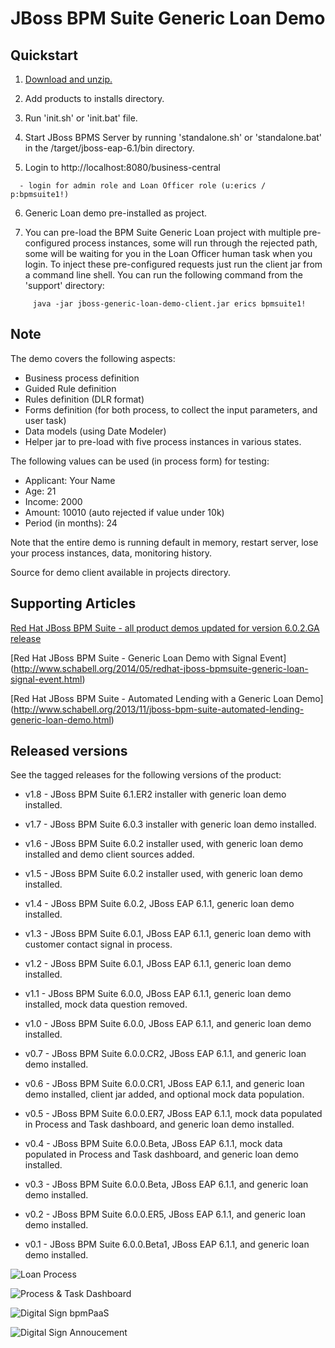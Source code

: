 JBoss BPM Suite Generic Loan Demo
=================================


Quickstart
----------

1. [Download and unzip.](https://github.com/eschabell/bpms-generic-loan-demo/archive/master.zip)

2. Add products to installs directory.

3. Run 'init.sh' or 'init.bat' file.

4. Start JBoss BPMS Server by running 'standalone.sh' or 'standalone.bat' in the <path-to-project>/target/jboss-eap-6.1/bin directory.

5. Login to http://localhost:8080/business-central

```
  - login for admin role and Loan Officer role (u:erics / p:bpmsuite1!)
```

6. Generic Loan demo pre-installed as project.

7. You can pre-load the BPM Suite Generic Loan project with multiple pre-configured process instances, some will run through the
rejected path, some will be waiting for you in the Loan Officer human task when you login. To inject these pre-configured
requests just run the client jar from a command line shell. You can run the following command from the 'support' directory:

```
     java -jar jboss-generic-loan-demo-client.jar erics bpmsuite1!
```

Note
----

The demo covers the following aspects:
 - Business process definition
 - Guided Rule definition
 - Rules definition (DLR format)
 - Forms definition (for both process, to collect the input parameters, and user task)
 - Data models (using Date Modeler)
 - Helper jar to pre-load with five process instances in various states.

The following values can be used (in process form) for testing:
 - Applicant: Your Name
 - Age: 21
 - Income: 2000
 - Amount: 10010    (auto rejected if value under 10k)
 - Period (in months): 24

Note that the entire demo is running default in memory, restart server, lose your process instances, data, monitoring history.

Source for demo client available in projects directory.


Supporting Articles
-------------------

[Red Hat JBoss BPM Suite - all product demos updated for version 6.0.2.GA release](http://www.schabell.org/2014/07/redhat-jboss-bpmsuite-product-demos-6.0.2-updated.html)

[Red Hat JBoss BPM Suite - Generic Loan Demo with Signal Event] (http://www.schabell.org/2014/05/redhat-jboss-bpmsuite-generic-loan-signal-event.html)

[Red Hat JBoss BPM Suite - Automated Lending with a Generic Loan Demo] (http://www.schabell.org/2013/11/jboss-bpm-suite-automated-lending-generic-loan-demo.html)


Released versions
-----------------

See the tagged releases for the following versions of the product:

- v1.8 - JBoss BPM Suite 6.1.ER2 installer with generic loan demo installed.

- v1.7 - JBoss BPM Suite 6.0.3 installer with generic loan demo installed.

- v1.6 - JBoss BPM Suite 6.0.2 installer used, with generic loan demo installed and demo client sources added.

- v1.5 - JBoss BPM Suite 6.0.2 installer used, with generic loan demo installed.

- v1.4 - JBoss BPM Suite 6.0.2, JBoss EAP 6.1.1, generic loan demo installed.

- v1.3 - JBoss BPM Suite 6.0.1, JBoss EAP 6.1.1, generic loan demo with customer contact signal in process.

- v1.2 - JBoss BPM Suite 6.0.1, JBoss EAP 6.1.1, generic loan demo installed.

- v1.1 - JBoss BPM Suite 6.0.0, JBoss EAP 6.1.1, generic loan demo installed, mock data question removed.

- v1.0 - JBoss BPM Suite 6.0.0, JBoss EAP 6.1.1, and generic loan demo installed.

- v0.7 - JBoss BPM Suite 6.0.0.CR2, JBoss EAP 6.1.1, and generic loan demo installed.

- v0.6 - JBoss BPM Suite 6.0.0.CR1, JBoss EAP 6.1.1, and generic loan demo installed, client jar added, and optional mock data population.

- v0.5 - JBoss BPM Suite 6.0.0.ER7, JBoss EAP 6.1.1, mock data populated in Process and Task dashboard, and generic loan demo installed.

- v0.4 - JBoss BPM Suite 6.0.0.Beta, JBoss EAP 6.1.1, mock data populated in Process and Task dashboard, and generic loan demo installed.

- v0.3 - JBoss BPM Suite 6.0.0.Beta, JBoss EAP 6.1.1, and generic loan demo installed.

- v0.2 - JBoss BPM Suite 6.0.0.ER5, JBoss EAP 6.1.1, and generic loan demo installed.

- v0.1 - JBoss BPM Suite 6.0.0.Beta1, JBoss EAP 6.1.1, and generic loan demo installed.


![Loan Process](https://github.com/eschabell/bpms-generic-loan-demo/blob/master/docs/demo-images/generic-loan-process.png?raw=true)

![Process & Task Dashboard](https://github.com/eschabell/bpms-generic-loan-demo/blob/master/docs/demo-images/mock-bpm-data.png?raw=true)

![Digital Sign bpmPaaS](https://github.com/eschabell/bpms-generic-loan-demo/blob/master/docs/demo-images/bpmpaas-sign.png?raw=true)

![Digital Sign Annoucement](https://github.com/eschabell/bpms-generic-loan-demo/blob/master/docs/demo-images/announce-sign.png?raw=true)

